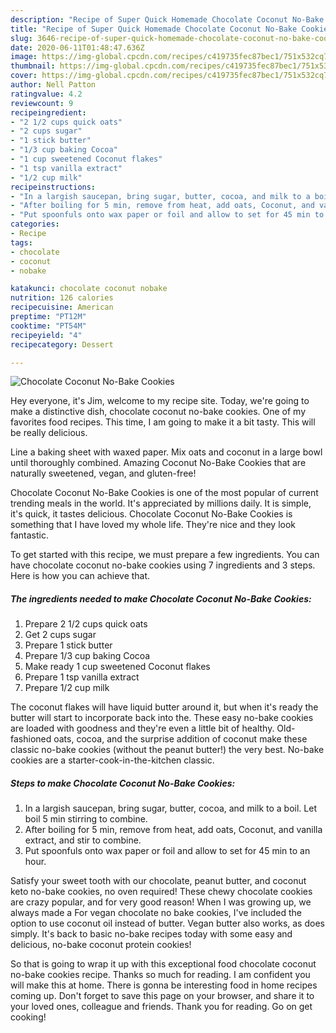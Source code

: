 ```yaml
---
description: "Recipe of Super Quick Homemade Chocolate Coconut No-Bake Cookies"
title: "Recipe of Super Quick Homemade Chocolate Coconut No-Bake Cookies"
slug: 3646-recipe-of-super-quick-homemade-chocolate-coconut-no-bake-cookies
date: 2020-06-11T01:48:47.636Z
image: https://img-global.cpcdn.com/recipes/c419735fec87bec1/751x532cq70/chocolate-coconut-no-bake-cookies-recipe-main-photo.jpg
thumbnail: https://img-global.cpcdn.com/recipes/c419735fec87bec1/751x532cq70/chocolate-coconut-no-bake-cookies-recipe-main-photo.jpg
cover: https://img-global.cpcdn.com/recipes/c419735fec87bec1/751x532cq70/chocolate-coconut-no-bake-cookies-recipe-main-photo.jpg
author: Nell Patton
ratingvalue: 4.2
reviewcount: 9
recipeingredient:
- "2 1/2 cups quick oats"
- "2 cups sugar"
- "1 stick butter"
- "1/3 cup baking Cocoa"
- "1 cup sweetened Coconut flakes"
- "1 tsp vanilla extract"
- "1/2 cup milk"
recipeinstructions:
- "In a largish saucepan, bring sugar, butter, cocoa, and milk to a boil. Let boil 5 min stirring to combine."
- "After boiling for 5 min, remove from heat, add oats, Coconut, and vanilla extract, and stir to combine."
- "Put spoonfuls onto wax paper or foil and allow to set for 45 min to an hour."
categories:
- Recipe
tags:
- chocolate
- coconut
- nobake

katakunci: chocolate coconut nobake 
nutrition: 126 calories
recipecuisine: American
preptime: "PT12M"
cooktime: "PT54M"
recipeyield: "4"
recipecategory: Dessert

---
```



![Chocolate Coconut No-Bake Cookies](https://img-global.cpcdn.com/recipes/c419735fec87bec1/751x532cq70/chocolate-coconut-no-bake-cookies-recipe-main-photo.jpg)

Hey everyone, it's Jim, welcome to my recipe site. Today, we're going to make a distinctive dish, chocolate coconut no-bake cookies. One of my favorites food recipes. This time, I am going to make it a bit tasty. This will be really delicious.

Line a baking sheet with waxed paper. Mix oats and coconut in a large bowl until thoroughly combined. Amazing Coconut No-Bake Cookies that are naturally sweetened, vegan, and gluten-free!

Chocolate Coconut No-Bake Cookies is one of the most popular of current trending meals in the world. It's appreciated by millions daily. It is simple, it's quick, it tastes delicious. Chocolate Coconut No-Bake Cookies is something that I have loved my whole life. They're nice and they look fantastic.


To get started with this recipe, we must prepare a few ingredients. You can have chocolate coconut no-bake cookies using 7 ingredients and 3 steps. Here is how you can achieve that.

<!--inarticleads1-->

##### The ingredients needed to make Chocolate Coconut No-Bake Cookies:

1. Prepare 2 1/2 cups quick oats
1. Get 2 cups sugar
1. Prepare 1 stick butter
1. Prepare 1/3 cup baking Cocoa
1. Make ready 1 cup sweetened Coconut flakes
1. Prepare 1 tsp vanilla extract
1. Prepare 1/2 cup milk


The coconut flakes will have liquid butter around it, but when it&#39;s ready the butter will start to incorporate back into the. These easy no-bake cookies are loaded with goodness and they&#39;re even a little bit of healthy. Old-fashioned oats, cocoa, and the surprise addition of coconut make these classic no-bake cookies (without the peanut butter!) the very best. No-bake cookies are a starter-cook-in-the-kitchen classic. 

<!--inarticleads2-->

##### Steps to make Chocolate Coconut No-Bake Cookies:

1. In a largish saucepan, bring sugar, butter, cocoa, and milk to a boil. Let boil 5 min stirring to combine.
1. After boiling for 5 min, remove from heat, add oats, Coconut, and vanilla extract, and stir to combine.
1. Put spoonfuls onto wax paper or foil and allow to set for 45 min to an hour.


Satisfy your sweet tooth with our chocolate, peanut butter, and coconut keto no-bake cookies, no oven required! These chewy chocolate cookies are crazy popular, and for very good reason! When I was growing up, we always made a For vegan chocolate no bake cookies, I&#39;ve included the option to use coconut oil instead of butter. Vegan butter also works, as does simply. It&#39;s back to basic no-bake recipes today with some easy and delicious, no-bake coconut protein cookies! 

So that is going to wrap it up with this exceptional food chocolate coconut no-bake cookies recipe. Thanks so much for reading. I am confident you will make this at home. There is gonna be interesting food in home recipes coming up. Don't forget to save this page on your browser, and share it to your loved ones, colleague and friends. Thank you for reading. Go on get cooking!
